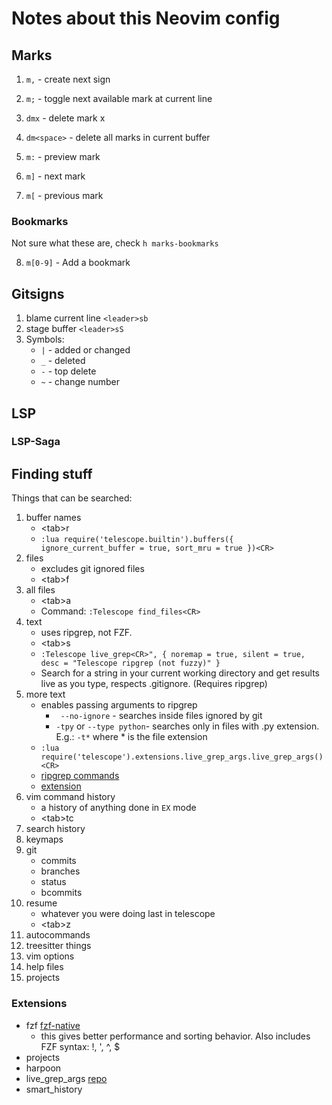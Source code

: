 # Notes about this Neovim config

## Marks

1. `m,` - create next sign 
2. `m;` - toggle next available mark at current line
3. `dmx` - delete mark x
4. `dm<space>` - delete all marks in current buffer

5. `m:` - preview mark
6. `m]` - next mark
7. `m[` - previous mark

### Bookmarks

Not sure what these are, check `h marks-bookmarks`

8. `m[0-9]` - Add a bookmark 




## Gitsigns

1. blame current line `<leader>sb`
2. stage buffer `<leader>sS`
3. Symbols:
   - `|` - added or changed
   - `_` - deleted
   - `-` - top delete
   - `~` - change number

## LSP

### LSP-Saga

## Finding stuff

Things that can be searched:

1. buffer names
   - \<tab\>r
   - `:lua require('telescope.builtin').buffers({ ignore_current_buffer = true, sort_mru = true })<CR>`
2. files
   - excludes git ignored files
   - \<tab\>f
3. all files
   - \<tab\>a
   - Command: `:Telescope find_files<CR>`
4. text
   - uses ripgrep, not FZF.
   - \<tab\>s
   - `:Telescope live_grep<CR>", { noremap = true, silent = true, desc = "Telescope ripgrep (not fuzzy)" }`
   - Search for a string in your current working directory and get results live
     as you type, respects .gitignore. (Requires ripgrep)
5. more text
   - enables passing arguments to ripgrep
     - ` --no-ignore` - searches inside files ignored by git
     - `-tpy` or `--type python`- searches only in files with .py extension.
       E.g.: `-t*` where \* is the file extension
   - `:lua require('telescope').extensions.live_grep_args.live_grep_args()<CR>`
   - [ripgrep commands](https://github.com/BurntSushi/ripgrep/blob/master/GUIDE.md)
   - [extension](https://github.com/nvim-telescope/telescope-live-grep-args.nvim)
6. vim command history
   - a history of anything done in `EX` mode
   - \<tab\>tc
7. search history
8. keymaps
9. git
   - commits
   - branches
   - status
   - bcommits
10. resume
    - whatever you were doing last in telescope
    - \<tab\>z
11. autocommands
12. treesitter things
13. vim options
14. help files
15. projects

### Extensions

- fzf [fzf-native](https://github.com/nvim-telescope/telescope-fzf-native.nvim)
  - this gives better performance and sorting behavior. Also includes FZF
    syntax: \!, \', \^, \$
- projects
- harpoon
- live_grep_args
  [repo](https://github.com/nvim-telescope/telescope-live-grep-args.nvim)
- smart_history

